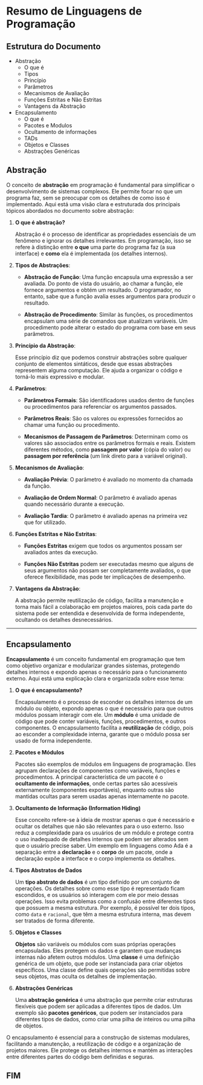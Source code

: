 # Resumo de Linguagens de Programação

## Estrutura do Documento

- Abstração
    - O que é
    - Tipos
    - Princípio
    - Parâmetros
    - Mecanismos de Avaliação
    - Funções Estritas e Não Estritas
    - Vantagens da Abstração
- Encapsulamento
    - O que é
    - Pacotes e Modulos
    - Ocultamento de informações
    - TADs
    - Objetos e Classes
    - Abstrações Genéricas

## Abstração

O conceito de **abstração** em programação é fundamental para simplificar o desenvolvimento de sistemas complexos. Ele 
permite focar no que um programa faz, sem se preocupar com os detalhes de como isso é implementado. Aqui está uma visão
clara e estruturada dos principais tópicos abordados no documento sobre abstração:

1. **O que é abstração?**  

    Abstração é o processo de identificar as propriedades essenciais de um fenômeno e ignorar os detalhes irrelevantes. 
    Em programação, isso se refere à distinção entre **o que** uma parte do programa faz (a sua interface) e **como** 
    ela é implementada (os detalhes internos).

2. **Tipos de Abstrações**:

    - **Abstração de Função**: Uma função encapsula uma expressão a ser avaliada. Do ponto de vista do usuário, ao chamar
    a função, ele fornece argumentos e obtém um resultado. O programador, no entanto, sabe que a função avalia esses 
    argumentos para produzir o resultado.

    - **Abstração de Procedimento**: Similar às funções, os procedimentos encapsulam uma série de comandos que atualizam variáveis. Um procedimento pode alterar o estado do programa com base em seus parâmetros.

3. **Princípio da Abstração**:  

    Esse princípio diz que podemos construir abstrações sobre qualquer conjunto de elementos sintáticos, desde que essas
    abstrações representem alguma computação. Ele ajuda a organizar o código e torná-lo mais expressivo e modular.

4. **Parâmetros**:

    - **Parâmetros Formais**: São identificadores usados dentro de funções ou procedimentos para referenciar os 
        argumentos passados.

    - **Parâmetros Reais**: São os valores ou expressões fornecidos ao chamar uma função ou procedimento.

    - **Mecanismos de Passagem de Parâmetros**: Determinam como os valores são associados entre os parâmetros formais e 
        reais. Existem diferentes métodos, como **passagem por valor** (cópia do valor) ou **passagem por referência** (um 
        link direto para a variável original).

5. **Mecanismos de Avaliação**:

    - **Avaliação Prévia**: O parâmetro é avaliado no momento da chamada da função.

    - **Avaliação de Ordem Normal**: O parâmetro é avaliado apenas quando necessário durante a execução.

    - **Avaliação Tardia**: O parâmetro é avaliado apenas na primeira vez que for utilizado.

6. **Funções Estritas e Não Estritas**:

    - **Funções Estritas** exigem que todos os argumentos possam ser avaliados antes da execução.

    - **Funções Não Estritas** podem ser executadas mesmo que alguns de seus argumentos não possam ser completamente 
    avaliados, o que oferece flexibilidade, mas pode ter implicações de desempenho.

7. **Vantagens da Abstração**:

    A abstração permite reutilização de código, facilita a manutenção e torna mais fácil a colaboração em projetos 
    maiores, pois cada parte do sistema pode ser entendida e desenvolvida de forma independente, ocultando os detalhes desnecessários.

---

## Encapsulamento

**Encapsulamento** é um conceito fundamental em programação que tem como objetivo organizar e modularizar grandes sistemas, protegendo detalhes internos e expondo apenas o necessário para o funcionamento externo. Aqui está uma explicação clara e organizada sobre esse tema:

1. **O que é encapsulamento?**

    Encapsulamento é o processo de esconder os detalhes internos de um módulo ou objeto, expondo apenas o que é 
    necessário para que outros módulos possam interagir com ele. Um **módulo** é uma unidade de código que pode conter
    variáveis, funções, procedimentos, e outros componentes. O encapsulamento facilita a **reutilização** de código, 
    pois ao esconder a complexidade interna, garante que o módulo possa ser usado de forma independente.

2. **Pacotes e Módulos**

    Pacotes são exemplos de módulos em linguagens de programação. Eles agrupam declarações de componentes como variáveis,
    funções e procedimentos. A principal característica de um pacote é o **ocultamento de informações**, onde certas 
    partes são acessíveis externamente (componentes exportáveis), enquanto outras são mantidas ocultas para serem usadas 
    apenas internamente no pacote.

3. **Ocultamento de Informação (Information Hiding)**

    Esse conceito refere-se à ideia de mostrar apenas o que é necessário e ocultar os detalhes que não são relevantes 
    para o uso externo. Isso reduz a complexidade para os usuários de um módulo e protege contra o uso inadequado de 
    detalhes internos que podem ser alterados sem que o usuário precise saber. Um exemplo em linguagens como Ada é a 
    separação entre a **declaração** e o **corpo** de um pacote, onde a declaração expõe a interface e o corpo implementa 
    os detalhes.

4. **Tipos Abstratos de Dados**

    Um **tipo abstrato de dados** é um tipo definido por um conjunto de operações. Os detalhes sobre como esse tipo é representado ficam escondidos, e os usuários só interagem com ele por meio dessas operações. Isso evita problemas 
    como a confusão entre diferentes tipos que possuem a mesma estrutura. Por exemplo, é possível ter dois tipos, como 
    `data` e `racional`, que têm a mesma estrutura interna, mas devem ser tratados de forma diferente.

5. **Objetos e Classes**

    **Objetos** são variáveis ou módulos com suas próprias operações encapsuladas. Eles protegem os dados e garantem que
    mudanças internas não afetem outros módulos. Uma **classe** é uma definição genérica de um objeto, que pode ser 
    instanciada para criar objetos específicos. Uma classe define quais operações são permitidas sobre seus objetos, mas 
    oculta os detalhes de implementação.

6. **Abstrações Genéricas**

    Uma **abstração genérica** é uma abstração que permite criar estruturas flexíveis que podem ser aplicadas a 
    diferentes tipos de dados. Um exemplo são **pacotes genéricos**, que podem ser instanciados para diferentes tipos de 
    dados, como criar uma pilha de inteiros ou uma pilha de objetos.

O encapsulamento é essencial para a construção de sistemas modulares, facilitando a manutenção, a reutilização de código 
e a organização de projetos maiores. Ele protege os detalhes internos e mantém as interações entre diferentes partes do 
código bem definidas e seguras.

## FIM
